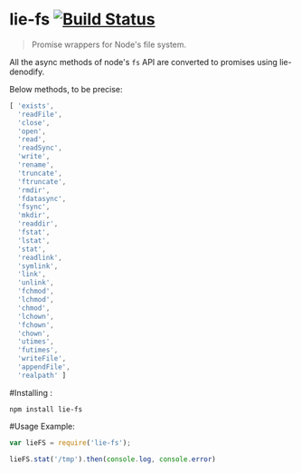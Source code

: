 # lie-fs [![Build Status](https://travis-ci.org/hemanth/node-lie-fs.svg?branch=master)](https://travis-ci.org/hemanth/node-lie-fs)

> Promise wrappers for Node's file system.

All the async methods of node's `fs` API are converted to promises using lie-denodify.

Below methods, to be precise:

```js
[ 'exists',
  'readFile',
  'close',
  'open',
  'read',
  'readSync',
  'write',
  'rename',
  'truncate',
  'ftruncate',
  'rmdir',
  'fdatasync',
  'fsync',
  'mkdir',
  'readdir',
  'fstat',
  'lstat',
  'stat',
  'readlink',
  'symlink',
  'link',
  'unlink',
  'fchmod',
  'lchmod',
  'chmod',
  'lchown',
  'fchown',
  'chown',
  'utimes',
  'futimes',
  'writeFile',
  'appendFile',
  'realpath' ]
 ```

 #Installing : 

 `npm install lie-fs`

 #Usage Example:

 ```js
var lieFS = require('lie-fs');

lieFS.stat('/tmp').then(console.log, console.error)

 ```

